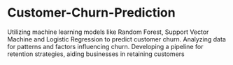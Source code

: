 # Customer-Churn-Prediction
Utilizing machine learning models like Random Forest, Support Vector Machine and Logistic Regression to predict customer churn. Analyzing data for patterns and factors influencing churn. Developing a pipeline for retention strategies, aiding businesses in retaining customers
